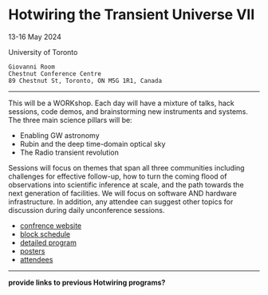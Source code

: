 # Hotwiring the Transient Universe VII

13-16 May 2024

University of Toronto

```
Giovanni Room
Chestnut Conference Centre
89 Chestnut St, Toronto, ON M5G 1R1, Canada
```

---

This will be a WORKshop. Each day will have a mixture of talks, hack sessions, code demos, and brainstorming new instruments and systems. The three main science pillars will be:

  * Enabling GW astronomy
  * Rubin and the deep time-domain optical sky
  * The Radio transient revolution

Sessions will focus on themes that span all three communities including challenges for effective follow-up, how to turn the coming flood of observations into scientific inference at scale, and the path towards the next generation of facilities. We will focus on software AND hardware infrastructure. In addition, any attendee can suggest other topics for discussion during daily unconference sessions.


  * [confrence website](https://www.dunlap.utoronto.ca/hotwired7/)
  * [block schedule](https://drive.google.com/file/d/1G5UBxk5l6uJ19wzoF1LyHQFI6e3Q95l3/view)
  * [detailed program](https://drive.google.com/file/d/15KPsaqmYQ-WojKXrZy_rGjbQTxHip-pF/view)
  * [posters](https://drive.google.com/file/d/14BswbXLdm_2rlOYaQ5W6FfU42G3rlwai/view)
  * [attendees](https://drive.google.com/file/d/1vQ5eplX1sPE7mahRbmVN6Eny-uZJpwCV/view)

---

**provide links to previous Hotwiring programs?**
